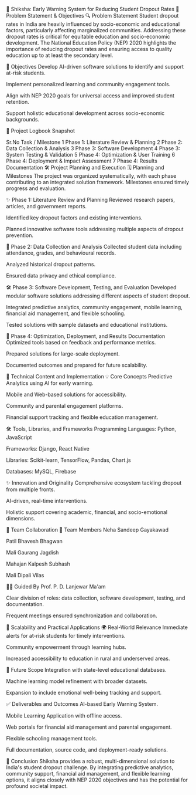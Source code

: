 🌟 Shiksha: Early Warning System for Reducing Student Dropout Rates
📎 Problem Statement & Objectives
🔍 Problem Statement
Student dropout rates in India are heavily influenced by socio-economic and educational factors, particularly affecting marginalized communities. Addressing these dropout rates is critical for equitable education and socio-economic development. The National Education Policy (NEP) 2020 highlights the importance of reducing dropout rates and ensuring access to quality education up to at least the secondary level.

🎯 Objectives
Develop AI-driven software solutions to identify and support at-risk students.

Implement personalized learning and community engagement tools.

Align with NEP 2020 goals for universal access and improved student retention.

Support holistic educational development across socio-economic backgrounds.

📆 Project Logbook Snapshot

Sr.No	Task / Milestone
1	Phase 1: Literature Review & Planning
2	Phase 2: Data Collection & Analysis
3	Phase 3: Software Development
4	Phase 3: System Testing & Validation
5	Phase 4: Optimization & User Training
6	Phase 4: Deployment & Impact Assessment
7	Phase 4: Results Documentation
🛠️ Project Planning and Execution
🗓️ Planning and Milestones
The project was organized systematically, with each phase contributing to an integrated solution framework. Milestones ensured timely progress and evaluation.

✨ Phase 1: Literature Review and Planning
Reviewed research papers, articles, and government reports.

Identified key dropout factors and existing interventions.

Planned innovative software tools addressing multiple aspects of dropout prevention.

🔎 Phase 2: Data Collection and Analysis
Collected student data including attendance, grades, and behavioural records.

Analyzed historical dropout patterns.

Ensured data privacy and ethical compliance.

🛠️ Phase 3: Software Development, Testing, and Evaluation
Developed modular software solutions addressing different aspects of student dropout.

Integrated predictive analytics, community engagement, mobile learning, financial aid management, and flexible schooling.

Tested solutions with sample datasets and educational institutions.

🚀 Phase 4: Optimization, Deployment, and Results Documentation
Optimized tools based on feedback and performance metrics.

Prepared solutions for large-scale deployment.

Documented outcomes and prepared for future scalability.

🧐 Technical Content and Implementation
💡 Core Concepts
Predictive Analytics using AI for early warning.

Mobile and Web-based solutions for accessibility.

Community and parental engagement platforms.

Financial support tracking and flexible education management.

🛠️ Tools, Libraries, and Frameworks
Programming Languages: Python, JavaScript

Frameworks: Django, React Native

Libraries: Scikit-learn, TensorFlow, Pandas, Chart.js

Databases: MySQL, Firebase

✨ Innovation and Originality
Comprehensive ecosystem tackling dropout from multiple fronts.

AI-driven, real-time interventions.

Holistic support covering academic, financial, and socio-emotional dimensions.

🤝 Team Collaboration
👥 Team Members
Neha Sandeep Gayakawad

Patil Bhavesh Bhagwan

Mali Gaurang Jagdish

Mahajan Kalpesh Subhash

Mali Dipali Vilas

👩‍🏫 Guided By
Prof. P. D. Lanjewar Ma'am

Clear division of roles: data collection, software development, testing, and documentation.

Frequent meetings ensured synchronization and collaboration.

🚀 Scalability and Practical Applications
🌍 Real-World Relevance
Immediate alerts for at-risk students for timely interventions.

Community empowerment through learning hubs.

Increased accessibility to education in rural and underserved areas.

🔮 Future Scope
Integration with state-level educational databases.

Machine learning model refinement with broader datasets.

Expansion to include emotional well-being tracking and support.

✅ Deliverables and Outcomes
AI-based Early Warning System.

Mobile Learning Application with offline access.

Web portals for financial aid management and parental engagement.

Flexible schooling management tools.

Full documentation, source code, and deployment-ready solutions.

📂 Conclusion
Shiksha provides a robust, multi-dimensional solution to India's student dropout challenge. By integrating predictive analytics, community support, financial aid management, and flexible learning options, it aligns closely with NEP 2020 objectives and has the potential for profound societal impact.

